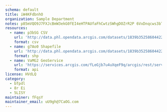 ```yaml
---
schema: default
title: iW4KFdbnhO 
organization: Sample Department 
notes: p85mVQO9J7FXJcBmW3ekG0fEI4eHTPAUfaFhCwtzSWhgDOZrR2P 6VxDnqcws3bTG 4r6uyaNKAovQKtdj70ldLxqp9RvblyYjEu 
resources:
  - name: p3bSG CSV
    url: 'http://data.phl.opendata.arcgis.com/datasets/1839b35258604422b0b520cbb668df0d_0.csv'
    format: csv
  - name: g7Ao0 Shapefile
    url: 'http://data.phl.opendata.arcgis.com/datasets/1839b35258604422b0b520cbb668df0d_0.zip'
    format: shp
  - name: VaMG2 GeoService
    url: 'https://services.arcgis.com/fLeGjb7u4uXqeF9q/arcgis/rest/services/Air_Monitoring_Stations/FeatureServer/0/query'
    format: api
license: HVdLQ 
category:
  - bTpdl 
  - 8r Ei 
  - 5LISY 
maintainer: fFqsY  
maintainer_email: uU9gh@7CaOG.com
---
```

